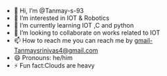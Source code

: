 - 👋 Hi, I’m @Tanmay-s-93
- 👀 I’m interested in IOT & Robotics
- 🌱 I’m currently learning IOT ,C and python
- 💞️ I’m looking to collaborate on works related to IOT 
- 📫 How to reach me you can reach me by gmail-Tanmaysrinivas4@gmail.com
- 😄 Pronouns: he/him
- ⚡ Fun fact:Clouds are heavy

<!---
Tanmay-s-93/Tanmay-s-93 is a ✨ special ✨ repository because its `README.md` (this file) appears on your GitHub profile.
You can click the Preview link to take a look at your changes.
--->
